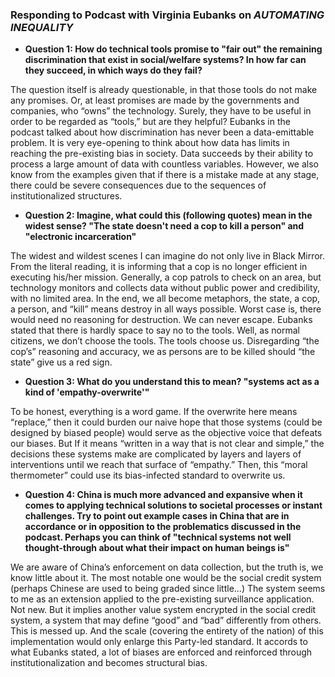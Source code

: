 ### Responding to Podcast with Virginia Eubanks on *AUTOMATING INEQUALITY*

* **Question 1: How do technical tools promise to "fair out" the remaining discrimination that exist in social/welfare systems? In how far can they succeed, in which ways do they fail?**

The question itself is already questionable, in that those tools do not make any promises. Or, at least promises are made by the governments and companies, who “owns” the technology. Surely, they have to be useful in order to be regarded as “tools,” but are they helpful? Eubanks in the podcast talked about how discrimination has never been a data-emittable problem. It is very eye-opening to think about how data has limits in reaching the pre-existing bias in society. Data succeeds by their ability to process a large amount of data with countless variables. However, we also know from the examples given that if there is a mistake made at any stage, there could be severe consequences due to the sequences of institutionalized structures.

* **Question 2: Imagine, what could this (following quotes) mean in the widest sense? "The state doesn't need a cop to kill a person" and "electronic incarceration"**

The widest and wildest scenes I can imagine do not only live in Black Mirror. From the literal reading, it is informing that a cop is no longer efficient in executing his/her mission. Generally, a cop patrols to check on an area, but technology monitors and collects data without public power and credibility, with no limited area. In the end, we all become metaphors, the state, a cop, a person, and “kill” means destroy in all ways possible. Worst case is, there would need no reasoning for destruction. We can never escape. Eubanks stated that there is hardly space to say no to the tools. Well, as normal citizens, we don’t choose the tools. The tools choose us. Disregarding “the cop’s” reasoning and accuracy, we as persons are to be killed should “the state” give us a red sign.

* **Question 3: What do you understand this to mean? "systems act as a kind of 'empathy-overwrite'"**

To be honest, everything is a word game. If the overwrite here means “replace,” then it could burden our naive hope that those systems (could be designed by biased people) would serve as the objective voice that defeats our biases. But If it means “written in a way that is not clear and simple,” the decisions these systems make are complicated by layers and layers of interventions until we reach that surface of “empathy.” Then, this “moral thermometer” could use its bias-infected standard to overwrite us.

* **Question 4: China is much more advanced and expansive when it comes to applying technical solutions to societal processes or instant challenges. Try to point out example cases in China that are in accordance or in opposition to the problematics discussed in the podcast. Perhaps you can think of "technical systems not well thought-through about what their impact on human beings is"**

We are aware of China’s enforcement on data collection, but the truth is, we know little about it. The most notable one would be the social credit system (perhaps Chinese are used to being graded since little…) The system seems to me as an extension applied to the pre-existing surveillance application. Not new. But it implies another value system encrypted in the social credit system, a system that may define “good” and “bad” differently from others. This is messed up. And the scale (covering the entirety of the nation) of this implementation would only enlarge this Party-led standard. It accords to what Eubanks stated, a lot of biases are enforced and reinforced through institutionalization and becomes structural bias.
